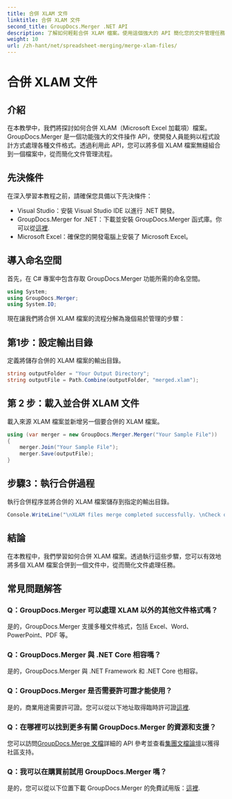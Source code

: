 ```yaml
---
title: 合併 XLAM 文件
linktitle: 合併 XLAM 文件
second_title: GroupDocs.Merger .NET API
description: 了解如何輕鬆合併 XLAM 檔案。使用這個強大的 API 簡化您的文件管理任務。
weight: 10
url: /zh-hant/net/spreadsheet-merging/merge-xlam-files/
---
```


# 合併 XLAM 文件

## 介紹

在本教學中，我們將探討如何合併 XLAM（Microsoft Excel 加載項）檔案。 GroupDocs.Merger 是一個功能強大的文件操作 API，使開發人員能夠以程式設計方式處理各種文件格式。透過利用此 API，您可以將多個 XLAM 檔案無縫組合到一個檔案中，從而簡化文件管理流程。

## 先決條件

在深入學習本教程之前，請確保您具備以下先決條件：

- Visual Studio：安裝 Visual Studio IDE 以進行 .NET 開發。
-  GroupDocs.Merger for .NET：下載並安裝 GroupDocs.Merger 函式庫。你可以從[這裡](https://releases.groupdocs.com/merger/net/).
- Microsoft Excel：確保您的開發電腦上安裝了 Microsoft Excel。

## 導入命名空間

首先，在 C# 專案中包含存取 GroupDocs.Merger 功能所需的命名空間。

```csharp
using System; 
using GroupDocs.Merger;
using System.IO;
```

現在讓我們將合併 XLAM 檔案的流程分解為幾個易於管理的步驟：

## 第1步：設定輸出目錄

定義將儲存合併的 XLAM 檔案的輸出目錄。

```csharp
string outputFolder = "Your Output Directory";
string outputFile = Path.Combine(outputFolder, "merged.xlam");
```

## 第 2 步：載入並合併 XLAM 文件

載入來源 XLAM 檔案並新增另一個要合併的 XLAM 檔案。

```csharp
using (var merger = new GroupDocs.Merger.Merger("Your Sample File"))
{
    merger.Join("Your Sample File");
    merger.Save(outputFile);
}
```

## 步驟3：執行合併過程

執行合併程序並將合併的 XLAM 檔案儲存到指定的輸出目錄。

```csharp
Console.WriteLine("\nXLAM files merge completed successfully. \nCheck output in {0}", outputFolder);
```

## 結論

在本教程中，我們學習如何合併 XLAM 檔案。透過執行這些步驟，您可以有效地將多個 XLAM 檔案合併到一個文件中，從而簡化文件處理任務。

## 常見問題解答

### Q：GroupDocs.Merger 可以處理 XLAM 以外的其他文件格式嗎？

是的，GroupDocs.Merger 支援多種文件格式，包括 Excel、Word、PowerPoint、PDF 等。

### Q：GroupDocs.Merger 與 .NET Core 相容嗎？

是的，GroupDocs.Merger 與 .NET Framework 和 .NET Core 也相容。

### Q：GroupDocs.Merger 是否需要許可證才能使用？

是的，商業用途需要許可證。您可以從以下地址取得臨時許可證[這裡](https://purchase.groupdocs.com/temporary-license/).

### Q：在哪裡可以找到更多有關 GroupDocs.Merger 的資源和支援？

您可以訪問[GroupDocs.Merge 文檔](https://tutorials.groupdocs.com/merger/net/)詳細的 API 參考並查看[集團文檔論壇](https://forum.groupdocs.com/c/merger/32)以獲得社區支持。

### Q：我可以在購買前試用 GroupDocs.Merger 嗎？

是的，您可以從以下位置下載 GroupDocs.Merger 的免費試用版：[這裡](https://releases.groupdocs.com/).